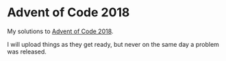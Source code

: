 # Advent of Code 2018

My solutions to [Advent of Code 2018](https://adventofcode.com/2018).

I will upload things as they get ready, but never on the same day a problem was released.